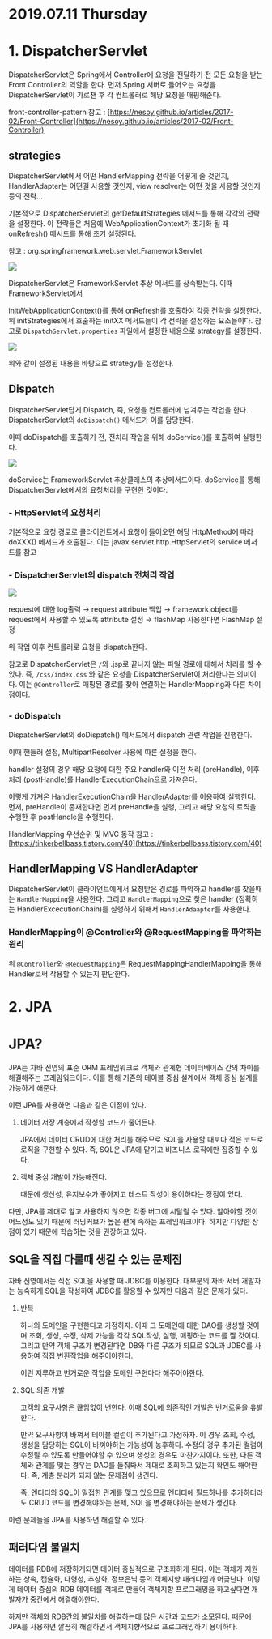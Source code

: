 # 2019.07.11 Thursday

# 1. DispatcherServlet

DispatcherServlet은 Spring에서 Controller에 요청을 전달하기 전 모든 요청을 받는 Front Controller의 역할을 한다. 먼저 Spring 서버로 들어오는 요청을 DispatcherServlet이 가로챈 후 각 컨트롤러로 해당 요청을 매핑해준다.

front-controller-pattern 참고 : [https://nesoy.github.io/articles/2017-02/Front-Controller](https://nesoy.github.io/articles/2017-02/Front-Controller)

## strategies

DispatcherServlet에서 어떤 HandlerMapping 전략을 어떻게 줄 것인지, HandlerAdapter는 어떤걸 사용할 것인지, view resolver는 어떤 것을 사용할 것인지 등의 전략...

기본적으로 DispatcherServlet의 getDefaultStrategies 메서드를 통해 각각의 전략을 설정한다. 이 전략들은 처음에 WebApplicationContext가 초기화 될 때 onRefresh() 메서드를 통해 초기 설정된다.

참고 : org.springframework.web.servlet.FrameworkServlet

![](img/strategies-cda46b47-83b3-409a-a02d-7018e9dde22a.png)

DispatcherServlet은 FrameworkServlet 추상 메서드를 상속받는다. 이때 FrameworkServlet에서 

initWebApplicationContext()를 통해 onRefresh를 호출하여 각종 전략을 설정한다. 위 initStrategies에서 호출하는 initXX 메서드들이 각 전략을 설정하는 요소들이다. 참고로  `DispatchServlet.properties` 파일에서 설정한 내용으로 strategy를 설정한다.

![](img/dispatcherservletproperties-be25057c-386e-47d9-a2d6-65f980864f51.png)

위와 같이 설정된 내용을 바탕으로 strategy를 설정한다.

## Dispatch

DispatcherServlet답게 Dispatch, 즉, 요청을 컨트롤러에 넘겨주는 작업을 한다. DispatcherServlet의 `doDispatch()` 메서드가 이를 담당한다. 

이때 doDispatch를 호출하기 전, 전처리 작업을 위해 doService()를 호출하여 실행한다.

![](img/doservie-94393eaa-1256-4a04-82a4-f275e86236b1.png)

doService는 FrameworkServlet 추상클래스의 추상메서드이다. doService를 통해 DispatcherServlet에서의 요청처리를 구현한 것이다.

### - HttpServlet의 요청처리

기본적으로 요청 경로로 클라이언트에서 요청이 들어오면 해당 HttpMethod에 따라 doXXX() 메서드가 호출된다. 이는 javax.servlet.http.HttpServlet의 service 메서드를 참고

### - DispatcherServlet의 dispatch 전처리 작업

![](img/doservice_preprocess-8c7a18a8-3afe-4918-b7f0-12144df31d2c.png)

request에 대한 log출력 → request attribute 백업 → framework object를 request에서 사용할 수 있도록 attribute 설정 → flashMap 사용한다면 FlashMap 설정

위 작업 이후 컨트롤러로 요청을 dispatch한다.

참고로 DispatcherServlet은 `/`와 .jsp로 끝나지 않는 파일 경로에 대해서 처리를 할 수 있다. 즉, `/css/index.css` 와 같은 요청을 DispatcherServlet이 처리한다는 의미이다. 이는 `@Controller`로 매핑된 경로를 찾아 연결하는 HandlerMapping과 다른 차이점이다.

### - doDispatch

DispatcherServlet의 doDispatch() 메서드에서 dispatch 관련 작업을 진행한다.  

이때 핸들러 설정, MultipartResolver 사용에 따른 설정을 한다.

handler 설정의 경우 해당 요청에 대한 주요 handler와 이전 처리 (preHandle), 이후 처리 (postHandle)를 HandlerExecutionChain으로 가져온다.

이렇게 가져온 HandlerExecutionChain을 HandlerAdapter를 이용하여 실행한다. 먼저, preHandle이 존재한다면 먼저 preHandle을 실행, 그리고 해당 요청의 로직을 수행한 후 postHandle을 수행한다.

HandlerMapping 우선순위 및 MVC 동작 참고 :  [https://tinkerbellbass.tistory.com/40](https://tinkerbellbass.tistory.com/40)

## HandlerMapping VS HandlerAdapter

DispatcherServlet이 클라이언트에게서 요청받은 경로를 파악하고 handler를 찾을때는 `HandlerMapping`을 사용한다. 그리고 `HandlerMapping`으로 찾은 handler (정확히는 HandlerExcecutionChain)를 실행하기 위해서 `HandlerAdaapter`를 사용한다.

### HandlerMapping이 @Controller와 @RequestMapping을 파악하는 원리

위 `@Controller`와 `@RequestMapping`은 RequestMappingHandlerMapping을 통해 Handler로써 작용할 수 있는지 판단한다.

# 2. JPA

# JPA?

JPA는 자바 진영의 표준 ORM 프레임워크로 객체와 관계형 데이터베이스 간의 차이를 해결해주는 프레임워크이다. 이를 통해 기존의 테이블 중심 설계에서 객체 중심 설계를 가능하게 해준다.

이런 JPA를 사용하면 다음과 같은 이점이 있다.

1. 데이터 저장 계층에서 작성할 코드가 줄어든다.

   JPA에서 데이터 CRUD에 대한 처리를 해주므로 SQL을 사용할 때보다 적은 코드로 로직을 구현할 수 있다. 즉, SQL은 JPA에 맡기고 비즈니스 로직에만 집중할 수 있다.

2. 객체 중심 개발이 가능해진다.

   때문에 생산성, 유지보수가 좋아지고 테스트 작성이 용이하다는 장점이 있다. 

다만, JPA를 제대로 알고 사용하지 않으면 각종 버그에 시달릴 수 있다. 알아야할 것이 어느정도 있기 때문에 러닝커브가 높은 편에 속하는 프레임워크이다. 하지만 다양한 장점이 있기 때문에 학습하는 것을 권장하고 있다.

## SQL을 직접 다룰때 생길 수 있는 문제점

자바 진영에서는 직접 SQL을 사용할 때 JDBC를 이용한다. 대부분의 자바 서버 개발자는 능숙하게 SQL을 작성하여 JDBC를 활용할 수 있지만 다음과 같은 문제가 있다.

1. 반복

   하나의 도메인을 구현한다고 가정하자. 이때 그 도메인에 대한 DAO를 생성할 것이며 조회, 생성, 수정, 삭제 가능을 각각 SQL작성, 실행, 매핑하는 코드를 짤 것이다. 그리고 만약 객체 구조가 변경된다면 DB와 다른 구조가 되므로 SQL과 JDBC를 사용하여 직접 변환작업을 해주어야한다.

   이런 지루하고 번거로운 작업을 도메인 구현마다 해주어야한다.

2. SQL 의존 개발

   고객의 요구사항은 끊임없이 변한다. 이때 SQL에 의존적인 개발은 번거로움을 유발한다.

   만약 요구사항이 바껴서 테이블 컬럼이 추가된다고 가정하자. 이 경우 조회, 수정, 생성을 담당하는 SQL이 바껴야하는 가능성이 농후하다. 수정의 경우 추가된 컬럼이 수정될 수 있도록 만들어야할 수 있으며 생성의 경우도 마찬가지이다.  또한, 다른 객체와 관계를 맺는 경우는 DAO를 들춰봐서 제대로 조회하고 있는지 확인도 해야한다. 즉, 계층 분리가 되지 않는 문제점이 생긴다.

   즉, 엔티티와 SQL이 밀접한 관계를 맺고 있으므로 엔티티에 필드하나를 추가하더라도 CRUD 코드를 변경해야하는 문제, SQL을 변경해야하는 문제가 생긴다.

이런 문제들을 JPA를 사용하면 해결할 수 있다.

## 패러다임 불일치

데이터를 RDB에 저장하게되면 데이터 중심적으로 구조화하게 된다. 이는 객체가 지원하는 상속, 캡슐화, 다형성, 추상화, 정보은닉 등의 객체지향 패러다임과 어긎난다. 이렇게 데이터 중심의 RDB 데이터를 객체로 만들어 객체지향 프로그래밍을 하고싶다면 개발자가 중간에서 해결해야한다.

하지만 객체와 RDB간의 불일치를 해결하는데 많은 시간과 코드가 소모된다. 때문에 JPA를 사용하면 깔끔히 해결하면서 객체지향적으로 프로그래밍하기 용이하다.